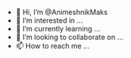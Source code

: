 - 👋 Hi, I’m @AnimeshnikMaks
- 👀 I’m interested in ...
- 🌱 I’m currently learning ...
- 💞️ I’m looking to collaborate on ...
- 📫 How to reach me ...

<!---
AnimeshnikMaks/AnimeshnikMaks is a ✨ special ✨ repository because its `README.md` (this file) appears on your GitHub profile.
You can click the Preview link to take a look at your changes.
--->
